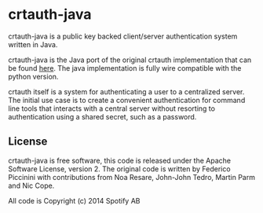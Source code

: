 crtauth-java
============

crtauth-java is a public key backed client/server authentication system written
in Java.

crtauth-java is the Java port of the original crtauth implementation that can be
found [here](thttps://github.com/spotify/crtauth). The java implementation is
fully wire compatible with the python version.

crtauth itself is a system for authenticating a user to a centralized server.
The initial use case is to create a convenient authentication for command line
tools that interacts with a central server without resorting to authentication
using a shared secret, such as a password.

License
-------

crtauth-java is free software, this code is released under the Apache Software
License, version 2. The original code is written by Federico Piccinini with
contributions from Noa Resare, John-John Tedro, Martin Parm and Nic Cope.

All code is Copyright (c) 2014 Spotify AB
